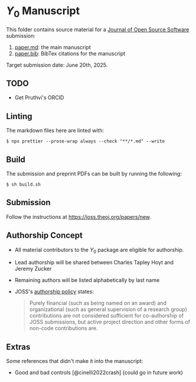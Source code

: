 # $Y_0$ Manuscript

This folder contains source material for a
[Journal of Open Source Software](https://joss.theoj.org/) submission:

1. [paper.md](paper.md): the main manuscript
2. [paper.bib](paper.bib): BibTex citations for the manuscript

Target submission date: June 20th, 2025.

## TODO

- Get Pruthvi's ORCID

## Linting

The markdown files here are linted with:

```console
$ npx prettier --prose-wrap always --check "**/*.md" --write
```

## Build

The submission and preprint PDFs can be built by running the following:

```console
$ sh build.sh
```

## Submission

Follow the instructions at https://joss.theoj.org/papers/new.

## Authorship Concept

- All material contributors to the $Y_0$ package are eligible for authorship.
- Lead authorship will be shared between Charles Tapley Hoyt and Jeremy Zucker
- Remaining authors will be listed alphabetically by last name
- JOSS's
  [authorship policy](https://joss.readthedocs.io/en/latest/submitting.html#authorship)
  states:

  > Purely financial (such as being named on an award) and organizational (such
  > as general supervision of a research group) contributions are not considered
  > sufficient for co-authorship of JOSS submissions, but active project
  > direction and other forms of non-code contributions are.

## Extras

Some references that didn't make it into the manuscript:

- Good and bad controls [@cinelli2022crash] (could go in future work)
